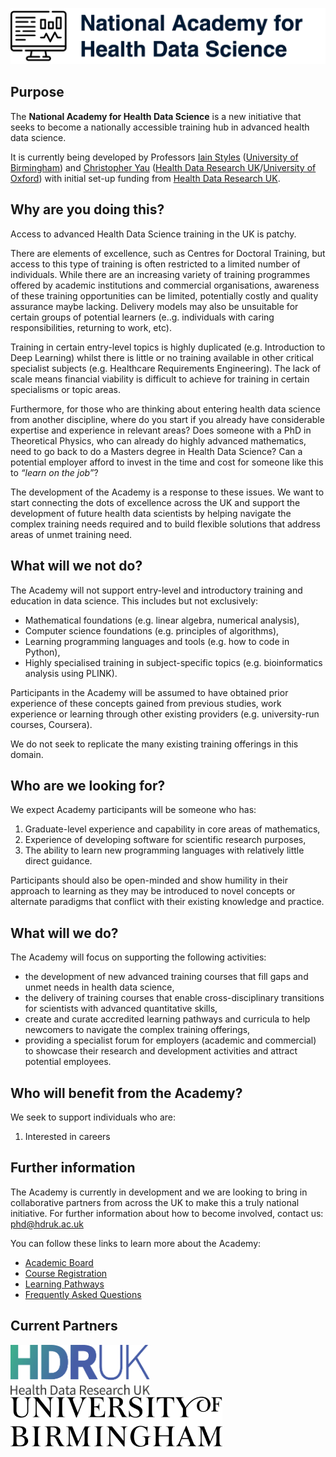 ![National Academy for Health Data Science](images/nahds.png)

## Purpose

The **National Academy for Health Data Science** is a new initiative that seeks to become a nationally accessible training hub in advanced health data science.

It is currently being developed by Professors [Iain Styles](https://www.cs.bham.ac.uk/~ibs/) ([University of Birmingham](http://www.birmingham.ac.uk)) and [Christopher Yau](https://www.bdi.ox.ac.uk/Team/christoper-yau) ([Health Data Research UK](http://www.hdruk.ac.uk)/[University of Oxford](http://www.ox.ac.uk)) with initial set-up funding from [Health Data Research UK](http://www.hdruk.ac.uk).

## Why are you doing this?

Access to advanced Health Data Science training in the UK is patchy.

There are elements of excellence, such as Centres for Doctoral Training, but access to this type of training is often restricted to a limited number of individuals. While there are an increasing variety of training programmes offered by academic institutions and commercial organisations, awareness of these training opportunities can be limited, potentially costly and quality assurance maybe lacking. Delivery models may also be unsuitable for certain groups of potential learners (e..g. individuals with caring responsibilities, returning to work, etc).

Training in certain entry-level topics is highly duplicated (e.g. Introduction to Deep Learning) whilst there is little or no training available in other critical specialist subjects (e.g. Healthcare Requirements Engineering). The lack of scale means financial viability is difficult to achieve for training in certain specialisms or topic areas. 

Furthermore, for those who are thinking about entering health data science from another discipline, where do you start if you already have considerable expertise and experience in relevant areas? Does someone with a PhD in Theoretical Physics, who can already do highly advanced mathematics, need to go back to do a Masters degree in Health Data Science? Can a potential employer afford to invest in the time and cost for someone like this to *“learn on the job”*?

The development of the Academy is a response to these issues. We want to start connecting the dots of excellence across the UK and support the development of future health data scientists by helping navigate the complex training needs required and to build flexible solutions that address areas of unmet training need.

## What will we not do?

The Academy will not support entry-level and introductory training and education in data science. This includes but not exclusively:

-	Mathematical foundations (e.g. linear algebra, numerical analysis),
-	Computer science foundations (e.g. principles of algorithms),
-	Learning programming languages and tools (e.g. how to code in Python),
-	Highly specialised training in subject-specific topics (e.g. bioinformatics analysis using PLINK).

Participants in the Academy will be assumed to have obtained prior experience of these concepts gained from previous studies, work experience or learning through other existing providers (e.g. university-run courses, Coursera).

We do not seek to replicate the many existing training offerings in this domain.

## Who are we looking for?

We expect Academy participants will be someone who has:

1.	Graduate-level experience and capability in core areas of mathematics,
2.	Experience of developing software for scientific research purposes,
3.	The ability to learn new programming languages with relatively little direct guidance.

Participants should also be open-minded and show humility in their approach to learning as they may be introduced to novel concepts or alternate paradigms that conflict with their existing knowledge and practice.

## What will we do?

The Academy will focus on supporting the following activities:

-	the development of new advanced training courses that fill gaps and unmet needs in health data science,
-	the delivery of training courses that enable cross-disciplinary transitions for scientists with advanced quantitative skills,
-	create and curate accredited learning pathways and curricula to help newcomers to navigate the complex training offerings,
-	providing a specialist forum for employers (academic and commercial) to showcase their research and development activities and attract potential employees.

## Who will benefit from the Academy?

We seek to support individuals who are:

1. Interested in careers 

## Further information

The Academy is currently in development and we are looking to bring in collaborative partners from across the UK to make this a truly national initiative. For further information about how to become involved, contact us: <phd@hdruk.ac.uk>

You can follow these links to learn more about the Academy:

- [Academic Board](academic_board.md)
- [Course Registration](course_registration.md)
- [Learning Pathways](pathways.md)
- [Frequently Asked Questions](faq.md)

## Current Partners

<img src="images/hdruk-logo.png" height=80>&nbsp;&nbsp;&nbsp;&nbsp;<img src="images/uob-logo.png" height=80>

